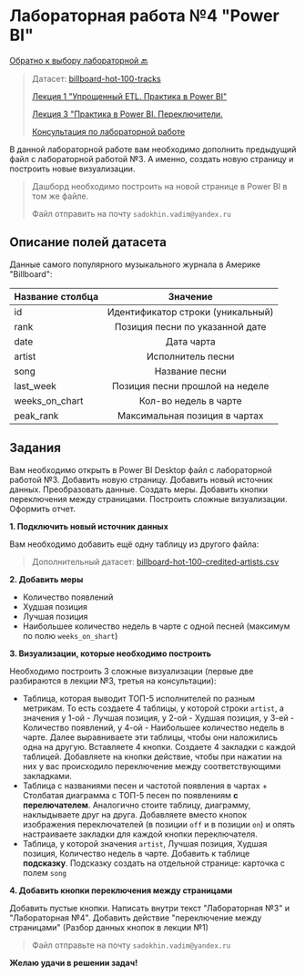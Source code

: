 # Лабораторная работа №4 "Power BI"

[Обратно к выбору лабораторной :back:](https://github.com/sadokhin/A1_Data_Visualization/blob/962705b6445b2bc117fa2d7bd38c10e4f1718aba/README.md)

> Датасет: [billboard-hot-100-tracks](https://docs.google.com/spreadsheets/d/1DafeKX1zkELUvJU2frbkUPtfnpsz9mG-8BbVG1U1f7M/edit?usp=sharing)
>
> [Лекция 1 "Упрощенный ETL. Практика в Power BI"](https://youtu.be/5Gj2EpivPoI)
>
> [Лекция 3 "Практика в Power BI. Переключители.](https://youtu.be/QDBk1IoP1dM)
> 
> [Консультация по лабораторной работе]()

В данной лабораторной работе вам необходимо дополнить предыдущий файл с лабораторной работой №3. А именно, создать новую страницу и построить новые визуализации.
> Дашборд необходимо построить на новой странице в Power BI в том же файле.
> 
> Файл отправить на почту `sadokhin.vadim@yandex.ru`

## Описание полей датасета

Данные самого популярного музыкального журнала в Америке "Billboard":

| Название столбца | Значение |
| -----------------|:--------:|
| id | Идентификатор строки (уникальный) |
| rank |	Позиция песни по указанной дате |
| date |	Дата чарта |
| artist |	Исполнитель песни |
| song |	Название песни |
| last_week |	Позиция песни прошлой на неделе |
| weeks_on_chart |	Кол-во недель в чарте |
| peak_rank |	Максимальная позиция в чартах |

## Задания

Вам необходимо открыть в Power BI Desktop файл с лабораторной работой №3. Добавить новую страницу. Добавить новый источник данных. Преобразовать данные. Создать меры. Добавить кнопки переключения между страницами. Построить сложные визуализации. Оформить отчет.

__1. Подключить новый источник данных__

Вам необходимо добавить ещё одну таблицу из другого файла:
> Дополнительный датасет: [billboard-hot-100-credited-artists.csv](https://drive.google.com/file/d/1_kxMzUBrH-wlJ7fOlN6APO9xU6woYkK8/view?usp=sharing)

__2. Добавить меры__

- Количество появлений
- Худшая позиция
- Лучшая позиция
- Наибольшее количество недель в чарте с одной песней (максимум по полю `weeks_on_shart`)

__3. Визуализации, которые необходимо построить__

Необходимо построить 3 сложные визуализации (первые две разбираются в лекции №3, третья на консультации):
- Таблица, которая выводит ТОП-5 исполнителей по разным метрикам. То есть создаете 4 таблицы, у которой строки `artist`, а значения у 1-ой - Лучшая позиция, у 2-ой - Худшая позиция, у 3-ей - Количество появлений, у 4-ой - Наибольшее количество недель в чарте. Далее выравниваете эти таблицы, чтобы они наложились одна на другую. Вставляете 4 кнопки. Создаете 4 закладки с каждой таблицей. Добавляете на кнопки действие, чтобы при нажатии на них у вас происходило переключение между соответствующими закладками.
- Таблица с названиями песен и частотой появления в чартах + Столбатая диаграмма с ТОП-5 песен по появлениям __с перелючателем__. Аналогично стоите таблицу, диаграмму, наклыдываете друг на друга. Добавляете вместо кнопок изображения переключателей (в позиции `off` и в позиции `on`) и опять настраиваете закладки для каждой кнопки переключателя.
- Таблица, у которой значения `artist`, Лучшая позиция, Худшая позиция, Количество недель в чарте. Добавить к таблице __подсказку__. Подсказку создать на отдельной странице: карточка с полем `song`

__4. Добавить кнопки переключения между страницами__

Добавить пустые кнопки. Написать внутри текст "Лабораторная №3" и "Лабораторная №4". Добавить действие "переключение между страницами" (Разбор данных кнопок в лекции №1)

> Файл отправьте на почту `sadokhin.vadim@yandex.ru`

__Желаю удачи в решении задач!__
